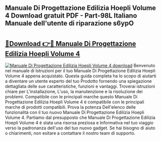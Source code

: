 ## Manuale Di Progettazione Edilizia Hoepli Volume 4 Download gratuit PDF - Part-98L Italiano Manuale dell'utente di riparazione s6ypO

# <h2><a href="http://dfgh8f4.blite.top/?on=Manuale+Di+Progettazione+Edilizia+Hoepli+Volume+4">🔗Download 👉🔴 Manuale Di Progettazione Edilizia Hoepli Volume 4</a></h2>

[![Manuale Di Progettazione Edilizia Hoepli Volume 4 download](https://i.imgur.com/lujVjoI.png)](http://dfgh8f4.blite.top/?on=Manuale+Di+Progettazione+Edilizia+Hoepli+Volume+4)
Benvenuto nel manuale di Istruzioni per il tuo Manuale Di Progettazione Edilizia Hoepli Volume 4 appena acquistato. Questa guida completa ha lo scopo di aiutarti a diventare un utente esperto del tuo Prodotto fornendo una spiegazione dettagliata delle sue caratteristiche, funzioni e vantaggi. Troverai istruzioni chiare per L'installazione, L'uso, la manutenzione e la risoluzione dei problemi. Compatibile con le principali marche questo Manuale Di Progettazione Edilizia Hoepli Volume 4 è compatibile con le principali marche di prodotti compatibili. Prova la potenza Dell'elenco delle funzionalità con il tuo nuovo Manuale Di Progettazione Edilizia Hoepli Volume 4. Partiamo dal presupposto che Manuale Di Progettazione Edilizia Hoepli Volume 4 è stata una risorsa preziosa e Informativa nel tuo viaggio verso la padronanza dell'uso del tuo nuovo gadget. Se hai bisogno di aiuto o chiarimenti, non esitare a contattare il nostro team di supporto.
